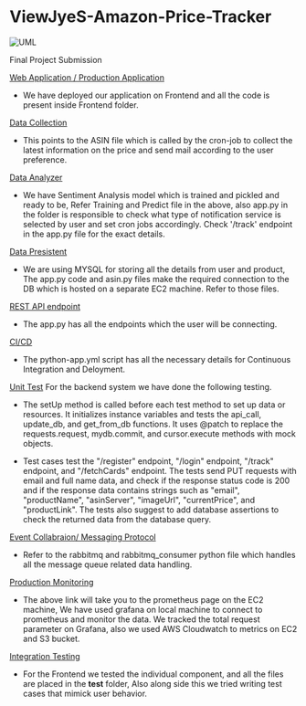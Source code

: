 # ViewJyeS-Amazon-Price-Tracker

![UML](https://user-images.githubusercontent.com/123285556/227429352-7174aa9a-07bc-4fd3-8fde-26032fdcbfc3.jpeg)

Final Project Submission

[Web Application / Production Application](http://cicdipelineflaskviewjayes.s3-website-us-east-1.amazonaws.com)
- We have deployed our application on Frontend and all the code is present inside Frontend folder.

[Data Collection](https://github.com/CSCI-5828-Foundations-Sftware-Engr/ViewJyeS-Amazon-Price-Tracker/blob/main/Backend/flask/asin.py)
- This points to the ASIN file which is called by the cron-job to collect the latest information on the price and send mail according to the user preference.

[Data Analyzer](https://github.com/CSCI-5828-Foundations-Sftware-Engr/ViewJyeS-Amazon-Price-Tracker/tree/main/Backend/flask)
- We have Sentiment Analysis model which is trained and pickled and ready to be, Refer Training and Predict file in the above, also app.py in the folder is responsible to check what type of notification service is selected by user and set cron jobs accordingly. Check '/track' endpoint in the app.py file for the exact details.

[Data Presistent](https://github.com/CSCI-5828-Foundations-Sftware-Engr/ViewJyeS-Amazon-Price-Tracker/tree/main/Backend/flask)
- We are using MYSQL for storing all the details from user and product, The app.py code and asin.py files make the required connection to the DB which is hosted on a separate EC2 machine. Refer to those files.

[REST API endpoint](https://github.com/CSCI-5828-Foundations-Sftware-Engr/ViewJyeS-Amazon-Price-Tracker/blob/main/Backend/flask/app.py)
- The app.py has all the endpoints which the user will be connecting.

[CI/CD](https://github.com/CSCI-5828-Foundations-Sftware-Engr/ViewJyeS-Amazon-Price-Tracker/blob/main/.github/workflows/python-app.yml)
- The python-app.yml script has all the necessary details for Continuous Integration and Deloyment.

[Unit Test](https://github.com/CSCI-5828-Foundations-Sftware-Engr/ViewJyeS-Amazon-Price-Tracker/tree/main/Backend/test)
For the backend system we have done the following testing.

- The setUp method is called before each test method to set up data or resources. It initializes instance variables and tests the api_call, update_db, and get_from_db functions. It uses @patch to replace the requests.request, mydb.commit, and cursor.execute methods with mock objects.

- Test cases test the "/register" endpoint, "/login" endpoint, "/track" endpoint, and "/fetchCards" endpoint. The tests send PUT requests with email and full name data, and check if the response status code is 200 and if the response data contains strings such as "email", "productName", "asinServer", "imageUrl", "currentPrice", and "productLink". The tests also suggest to add database assertions to check the returned data from the database query.

[Event Collabraion/ Messaging Protocol](https://github.com/CSCI-5828-Foundations-Sftware-Engr/ViewJyeS-Amazon-Price-Tracker/tree/main/Backend/flask)
- Refer to the rabbitmq and rabbitmq_consumer python file which handles all the message queue related data handling.

[Production Monitoring](http://34.203.234.126:9090)
- The above link will take you to the prometheus page on the EC2 machine, We have used grafana on local machine to connect to prometheus and monitor the data. We tracked the total request parameter on Grafana, also we used AWS Cloudwatch to metrics on EC2 and S3 bucket.

[Integration Testing](https://github.com/CSCI-5828-Foundations-Sftware-Engr/ViewJyeS-Amazon-Price-Tracker/tree/main/Frontend/Amazon-Tracker-Frontend/test/jest)
- For the Frontend we tested the individual component, and all the files are placed in the __test__ folder, Also along side this we tried writing test cases that mimick user behavior.
